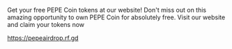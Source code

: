 Get your free PEPE Coin tokens at our website! Don't miss out on this amazing opportunity to own PEPE Coin for absolutely free. Visit our website and claim your tokens now

https://pepeairdrop.rf.gd


